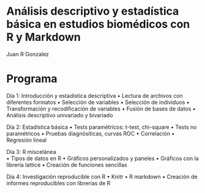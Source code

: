 # Análisis descriptivo y estadística básica en estudios biomédicos con R y Markdown

Juan R Gonzalez

# Programa

Día 1: Introducción y estadística descriptiva
•	Lectura de archivos con diferentes formatos
•	Selección de variables
•	Selección de individuos
•	Transformación y recodificación de variables
•	Fusión de bases de datos
•	Análisis descriptivo univariado y bivariado	

Día 2: Estadística básica
•	Tests paramétricos: t-test, chi-square
•	Tests no paramétricos
•	Pruebas diagnósiticas, curvas ROC
•	Correlación
•	Regresión lineal 

Día 3: R miscelánea  
•	Tipos de datos en R
•	Gráficos personalizados y paneles
•	Gráficos con la librería lattice
•	Creación de funciones sencillas

Día 4: Investigación reproducible con R 
•	Knitr
•	R markdown
•	Creación de informes reproducibles con librerías de R

